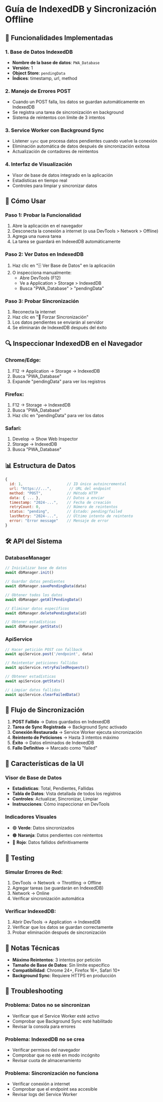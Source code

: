 # Guía de IndexedDB y Sincronización Offline

## 🎯 Funcionalidades Implementadas

### 1. Base de Datos IndexedDB
- **Nombre de la base de datos**: `PWA_Database`
- **Versión**: 1
- **Object Store**: `pendingData`
- **Índices**: timestamp, url, method

### 2. Manejo de Errores POST
- Cuando un POST falla, los datos se guardan automáticamente en IndexedDB
- Se registra una tarea de sincronización en background
- Sistema de reintentos con límite de 3 intentos

### 3. Service Worker con Background Sync
- Listener `sync` que procesa datos pendientes cuando vuelve la conexión
- Eliminación automática de datos después de sincronización exitosa
- Actualización de contadores de reintentos

### 4. Interfaz de Visualización
- Visor de base de datos integrado en la aplicación
- Estadísticas en tiempo real
- Controles para limpiar y sincronizar datos

## 🚀 Cómo Usar

### Paso 1: Probar la Funcionalidad
1. Abre la aplicación en el navegador
2. Desconecta la conexión a internet (o usa DevTools > Network > Offline)
3. Agrega una nueva tarea
4. La tarea se guardará en IndexedDB automáticamente

### Paso 2: Ver Datos en IndexedDB
1. Haz clic en "🗄️ Ver Base de Datos" en la aplicación
2. O inspecciona manualmente:
   - Abre DevTools (F12)
   - Ve a Application > Storage > IndexedDB
   - Busca "PWA_Database" > "pendingData"

### Paso 3: Probar Sincronización
1. Reconecta la internet
2. Haz clic en "🔄 Forzar Sincronización"
3. Los datos pendientes se enviarán al servidor
4. Se eliminarán de IndexedDB después del éxito

## 🔍 Inspeccionar IndexedDB en el Navegador

### Chrome/Edge:
1. F12 → Application → Storage → IndexedDB
2. Busca "PWA_Database"
3. Expande "pendingData" para ver los registros

### Firefox:
1. F12 → Storage → IndexedDB
2. Busca "PWA_Database"
3. Haz clic en "pendingData" para ver los datos

### Safari:
1. Develop → Show Web Inspector
2. Storage → IndexedDB
3. Busca "PWA_Database"

## 📊 Estructura de Datos

```javascript
{
  id: 1,                    // ID único autoincremental
  url: "https://...",        // URL del endpoint
  method: "POST",           // Método HTTP
  data: { ... },            // Datos a enviar
  timestamp: "2024-...",    // Fecha de creación
  retryCount: 0,            // Número de reintentos
  status: "pending",        // Estado: pending/failed
  lastRetry: "2024-...",    // Último intento de reintento
  error: "Error message"    // Mensaje de error
}
```

## 🛠️ API del Sistema

### DatabaseManager
```javascript
// Inicializar base de datos
await dbManager.init()

// Guardar datos pendientes
await dbManager.savePendingData(data)

// Obtener todos los datos
await dbManager.getAllPendingData()

// Eliminar datos específicos
await dbManager.deletePendingData(id)

// Obtener estadísticas
await dbManager.getStats()
```

### ApiService
```javascript
// Hacer petición POST con fallback
await apiService.post('/endpoint', data)

// Reintentar peticiones fallidas
await apiService.retryFailedRequests()

// Obtener estadísticas
await apiService.getStats()

// Limpiar datos fallidos
await apiService.clearFailedData()
```

## 🔄 Flujo de Sincronización

1. **POST Fallido** → Datos guardados en IndexedDB
2. **Tarea de Sync Registrada** → Background Sync activado
3. **Conexión Restaurada** → Service Worker ejecuta sincronización
4. **Reintento de Peticiones** → Hasta 3 intentos máximo
5. **Éxito** → Datos eliminados de IndexedDB
6. **Fallo Definitivo** → Marcado como "failed"

## 🎨 Características de la UI

### Visor de Base de Datos
- **Estadísticas**: Total, Pendientes, Fallidas
- **Tabla de Datos**: Vista detallada de todos los registros
- **Controles**: Actualizar, Sincronizar, Limpiar
- **Instrucciones**: Cómo inspeccionar en DevTools

### Indicadores Visuales
- 🟢 **Verde**: Datos sincronizados
- 🟠 **Naranja**: Datos pendientes con reintentos
- 🔴 **Rojo**: Datos fallidos definitivamente

## 🧪 Testing

### Simular Errores de Red:
1. DevTools → Network → Throttling → Offline
2. Agregar tareas (se guardarán en IndexedDB)
3. Network → Online
4. Verificar sincronización automática

### Verificar IndexedDB:
1. Abrir DevTools → Application → IndexedDB
2. Verificar que los datos se guardan correctamente
3. Probar eliminación después de sincronización

## 📝 Notas Técnicas

- **Máximo Reintentos**: 3 intentos por petición
- **Tamaño de Base de Datos**: Sin límite específico
- **Compatibilidad**: Chrome 24+, Firefox 16+, Safari 10+
- **Background Sync**: Requiere HTTPS en producción

## 🚨 Troubleshooting

### Problema: Datos no se sincronizan
- Verificar que el Service Worker esté activo
- Comprobar que Background Sync esté habilitado
- Revisar la consola para errores

### Problema: IndexedDB no se crea
- Verificar permisos del navegador
- Comprobar que no esté en modo incógnito
- Revisar cuota de almacenamiento

### Problema: Sincronización no funciona
- Verificar conexión a internet
- Comprobar que el endpoint sea accesible
- Revisar logs del Service Worker
